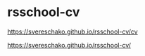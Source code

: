# rsschool-cv
https://svereschako.github.io/rsschool-cv/cv

https://svereschako.github.io/rsschool-cv/

